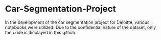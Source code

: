 # Car-Segmentation-Project

In the development of the car segmentation project for Deloitte, various notebooks were utilized. Due to the confidential nature of the dataset, only the code is displayed in this github.
